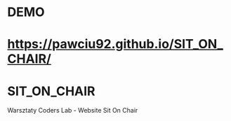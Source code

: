 # DEMO
# https://pawciu92.github.io/SIT_ON_CHAIR/

# SIT_ON_CHAIR
Warsztaty Coders Lab - Website Sit On Chair
